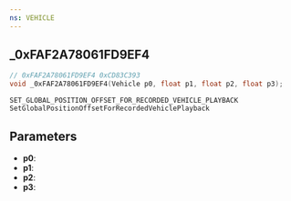 ```yaml
---
ns: VEHICLE
---
```

## _0xFAF2A78061FD9EF4

```c
// 0xFAF2A78061FD9EF4 0xCD83C393
void _0xFAF2A78061FD9EF4(Vehicle p0, float p1, float p2, float p3);
```

```
SET_GLOBAL_POSITION_OFFSET_FOR_RECORDED_VEHICLE_PLAYBACK
SetGlobalPositionOffsetForRecordedVehiclePlayback
```

## Parameters
* **p0**: 
* **p1**: 
* **p2**: 
* **p3**: 

